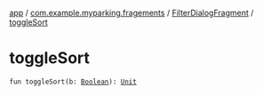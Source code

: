 [app](../../index.md) / [com.example.myparking.fragements](../index.md) / [FilterDialogFragment](index.md) / [toggleSort](./toggle-sort.md)

# toggleSort

`fun toggleSort(b: `[`Boolean`](https://kotlinlang.org/api/latest/jvm/stdlib/kotlin/-boolean/index.html)`): `[`Unit`](https://kotlinlang.org/api/latest/jvm/stdlib/kotlin/-unit/index.html)